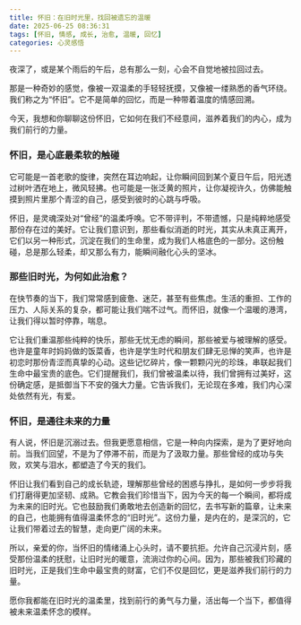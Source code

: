 ```yaml
---
title: 怀旧：在旧时光里，找回被遗忘的温暖
date: 2025-06-25 08:36:31
tags: [怀旧, 情感, 成长, 治愈, 温暖, 回忆]
categories: 心灵感悟
---
```


夜深了，或是某个雨后的午后，总有那么一刻，心会不自觉地被拉回过去。

那是一种奇妙的感觉，像被一双温柔的手轻轻抚摸，又像被一缕熟悉的香气环绕。我们称之为“怀旧”。它不是简单的回忆，而是一种带着温度的情感回溯。

今天，我想和你聊聊这份怀旧，它如何在我们不经意间，滋养着我们的内心，成为我们前行的力量。

### 怀旧，是心底最柔软的触碰

它可能是一首老歌的旋律，突然在耳边响起，让你瞬间回到某个夏日午后，阳光透过树叶洒在地上，微风轻拂。也可能是一张泛黄的照片，让你凝视许久，仿佛能触摸到照片里那个青涩的自己，感受到彼时的心跳与呼吸。

怀旧，是灵魂深处对“曾经”的温柔呼唤。它不带评判，不带遗憾，只是纯粹地感受那份存在过的美好。它让我们意识到，那些看似消逝的时光，其实从未真正离开，它们以另一种形式，沉淀在我们的生命里，成为我们人格底色的一部分。这份触碰，总是那么轻柔，却又那么有力，能瞬间融化心头的坚冰。

### 那些旧时光，为何如此治愈？

在快节奏的当下，我们常常感到疲惫、迷茫，甚至有些焦虑。生活的重担、工作的压力、人际关系的复杂，都可能让我们喘不过气。而怀旧，就像一个温暖的港湾，让我们得以暂时停靠，喘息。

它让我们重温那些纯粹的快乐，那些无忧无虑的瞬间，那些被爱与被理解的感受。也许是童年时妈妈做的饭菜香，也许是学生时代和朋友们肆无忌惮的笑声，也许是初恋时那份青涩而真挚的心动。这些记忆碎片，像一颗颗闪光的珍珠，串联起我们生命中最宝贵的底色。它们提醒我们，我们曾被温柔以待，我们曾拥有过美好，这份确定感，是抵御当下不安的强大力量。它告诉我们，无论现在多难，我们内心深处依然有光，有爱。

### 怀旧，是通往未来的力量

有人说，怀旧是沉溺过去。但我更愿意相信，它是一种向内探索，是为了更好地向前。当我们回望，不是为了停滞不前，而是为了汲取力量。那些曾经的成功与失败，欢笑与泪水，都塑造了今天的我们。

怀旧让我们看到自己的成长轨迹，理解那些曾经的困惑与挣扎，是如何一步步将我们打磨得更加坚韧、成熟。它教会我们珍惜当下，因为今天的每一个瞬间，都将成为未来的旧时光。它也鼓励我们勇敢地去创造新的回忆，去书写新的篇章，让未来的自己，也能拥有值得温柔怀念的“旧时光”。这份力量，是内在的，是深沉的，它让我们带着过去的智慧，走向更广阔的未来。

所以，亲爱的你，当怀旧的情绪涌上心头时，请不要抗拒。允许自己沉浸片刻，感受那份温柔的抚慰，让旧时光的暖意，流淌过你的心间。因为，那些被我们珍藏的旧时光，正是我们生命中最宝贵的财富，它们不仅是回忆，更是滋养我们前行的力量。

愿你我都能在旧时光的温柔里，找到前行的勇气与力量，活出每一个当下，都值得被未来温柔怀念的模样。